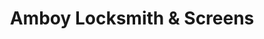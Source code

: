 ---
title: "Amboy Locksmith & Screens"
url: /staten-island/amboy-locksmith-und-screens/
shop: Schlüsseldienst
---